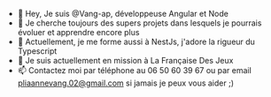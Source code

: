 - 👋 Hey, Je suis @Vang-ap, développeuse Angular et Node
- 👀 Je cherche toujours des supers projets dans lesquels je pourrais évoluer et apprendre encore plus
- 🌱 Actuellement, je me forme aussi à NestJs, j'adore la rigueur du Typescript
- 💞️ Je suis actuellement en mission à La Française Des Jeux
- 📫 Contactez moi par téléphone au 06 50 60 39 67 ou par email pliaannevang.02@gmail.com si jamais je peux vous aider ;)

<!---
Vang-ap/Vang-ap is a ✨ special ✨ repository because its `README.md` (this file) appears on your GitHub profile.
You can click the Preview link to take a look at your changes.
--->
